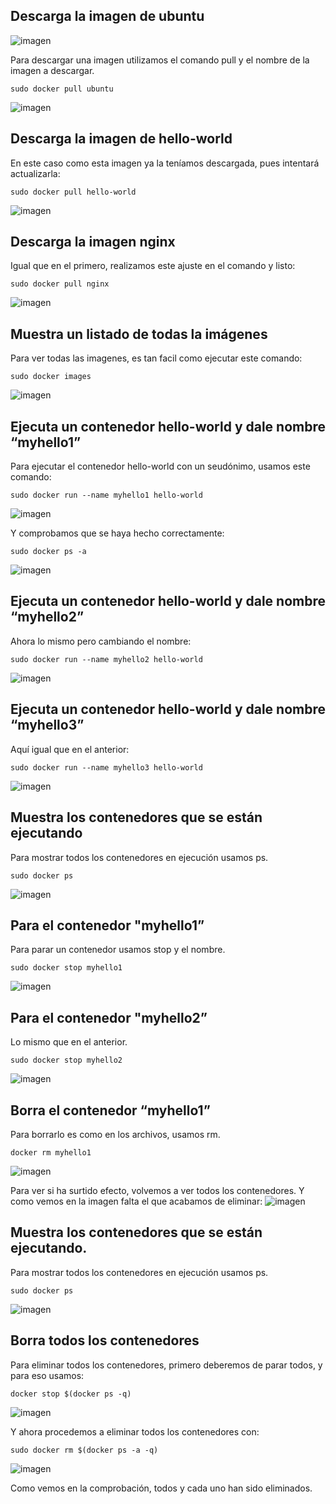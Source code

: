 ## Descarga la imagen de ubuntu
![imagen](https://github.com/user-attachments/assets/7b3e9f82-8922-46ca-b0f8-87acad644f64)

Para descargar una imagen utilizamos el comando pull y el nombre de la imagen a descargar.
```
sudo docker pull ubuntu
```
![imagen](https://github.com/user-attachments/assets/4bb8bc09-23cf-4877-9353-bb63608939be)

## Descarga la imagen de hello-world

En este caso como esta imagen ya la teníamos descargada, pues intentará actualizarla:
```
sudo docker pull hello-world
```
![imagen](https://github.com/user-attachments/assets/6584fae9-75eb-4ac7-b972-4822473b0e00)

## Descarga la imagen nginx

Igual que en el primero, realizamos este ajuste en el comando y listo:
```
sudo docker pull nginx
```
![imagen](https://github.com/user-attachments/assets/b3d39a5c-5825-47b3-8e8d-ab9133d50af1)

## Muestra un listado de todas la imágenes

Para ver todas las imagenes, es tan facil como ejecutar este comando:
```
sudo docker images
```
![imagen](https://github.com/user-attachments/assets/ebcafd47-9bde-4565-9ffd-6439fd699aff)

## Ejecuta un contenedor hello-world y dale nombre “myhello1”

Para ejecutar el contenedor hello-world con un seudónimo, usamos este comando:
```
sudo docker run --name myhello1 hello-world
```
![imagen](https://github.com/user-attachments/assets/484f2c39-da30-4b39-bc2d-6cdd9863e79c)

Y comprobamos que se haya hecho correctamente:
```
sudo docker ps -a
```
![imagen](https://github.com/user-attachments/assets/30ea18ad-9551-449f-82a0-f686125e2038)

## Ejecuta un contenedor hello-world y dale nombre “myhello2”

Ahora lo mismo pero cambiando el nombre:
```
sudo docker run --name myhello2 hello-world
```
![imagen](https://github.com/user-attachments/assets/b706dcda-7a59-4268-add7-945fef4708a0)

## Ejecuta un contenedor hello-world y dale nombre “myhello3”

Aquí igual que en el anterior:
```
sudo docker run --name myhello3 hello-world
```
![imagen](https://github.com/user-attachments/assets/14f4d0d8-5574-4b9a-9cd4-52102083eeda)

## Muestra los contenedores que se están ejecutando

Para mostrar todos los contenedores en ejecución usamos ps.
```
sudo docker ps
```
![imagen](https://github.com/user-attachments/assets/2fb33a25-85bb-4aa6-8fbd-7eb54242fcf5)

## Para el contenedor "myhello1”

Para parar un contenedor usamos stop y el nombre.
```
sudo docker stop myhello1
```
![imagen](https://github.com/user-attachments/assets/ecdc4dd5-11da-40e6-a8d1-7a8b5d140114)

## Para el contenedor "myhello2”

Lo mismo que en el anterior.
```
sudo docker stop myhello2
```
![imagen](https://github.com/user-attachments/assets/cadb350a-231d-41a5-aa49-190fc5042e1c)

## Borra el contenedor “myhello1”

Para borrarlo es como en los archivos, usamos rm.
```
docker rm myhello1
```
![imagen](https://github.com/user-attachments/assets/34e94932-1a0a-4d2f-a0b7-79552b190ef9)

Para ver si ha surtido efecto, volvemos a ver todos los contenedores. Y como vemos en la imagen falta el que acabamos de eliminar:
![imagen](https://github.com/user-attachments/assets/290da5a5-5190-40ac-abe7-630bf6367e50)

## Muestra los contenedores que se están ejecutando.

Para mostrar todos los contenedores en ejecución usamos ps.
```
sudo docker ps
```
![imagen](https://github.com/user-attachments/assets/3a2298dd-554c-43ef-a6e0-d64608413428)

## Borra todos los contenedores

Para eliminar todos los contenedores, primero deberemos de parar todos, y para eso usamos:
```
docker stop $(docker ps -q)
```
![imagen](https://github.com/user-attachments/assets/3b8218fe-8ca6-4dea-b112-d6388ae00ca7)

Y ahora procedemos a eliminar todos los contenedores con:
```
sudo docker rm $(docker ps -a -q)
```
![imagen](https://github.com/user-attachments/assets/69f60a4c-b1ad-4d41-9ee9-d15eb6c5109e)

Como vemos en la comprobación, todos y cada uno han sido eliminados.
